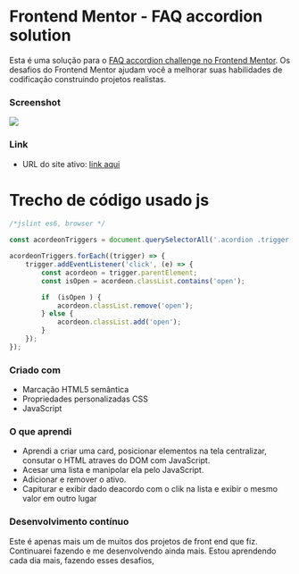# Frontend Mentor - FAQ accordion solution


Esta é uma solução para o [FAQ accordion challenge no Frontend Mentor](https://www.frontendmentor.io/challenges/faq-accordion-wyfFdeBwBz). Os desafios do Frontend Mentor ajudam você a melhorar suas habilidades de codificação construindo projetos realistas.
### Screenshot



![](./assets/images/Animação.gif)

### Link


- URL do site ativo: [link aqui](https://andersonf-dev.github.io/interactive-rating-component-main/)

# Trecho de código usado js
```js
/*jslint es6, browser */

const acordeonTriggers = document.querySelectorAll('.acordion .trigger');

acordeonTriggers.forEach((trigger) => {
    trigger.addEventListener('click', (e) => {
        const acordeon = trigger.parentElement;
        const isOpen = acordeon.classList.contains('open');

        if  (isOpen ) {
            acordeon.classList.remove('open');
        } else {
            acordeon.classList.add('open');
        }
    });
});
```
### Criado com

- Marcação HTML5 semântica
- Propriedades personalizadas CSS
- JavaScript




### O que aprendi

- Aprendi a criar uma card, posicionar elementos na tela centralizar, consutar o HTML atraves do DOM com JavaScript.
- Acesar uma lista e manipolar ela pelo JavaScript. 
- Adicionar e remover o ativo.
- Capiturar e exibir dado deacordo com o clik na lista e exibir o mesmo valor em outro lugar

### Desenvolvimento contínuo

Este é apenas mais um de muitos dos projetos de front end que fiz. Continuarei fazendo e me desenvolvendo ainda mais. Estou aprendendo cada dia mais, fazendo esses desafios, 